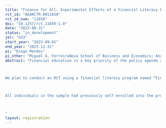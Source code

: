```yaml
---
title: "Finance for All: Experimental Effects of a Financial Literacy Program"
rct_id: "AEARCTR-0011650"
rct_id_num: "11650"
doi: "10.1257/rct.11650-1.0"
date: "2023-08-31"
status: "in_development"
jel: "G53"
start_year: "2023-09-01"
end_year: "2025-12-31"
pi: "Diogo Mendes"
pi_other: "Miguel A. FerreiraNova School of Business and Economics; André F. SilvaFederal Reserve Board; Gonçalo Vieira da LuzLondon School of Economics"
abstract: "Financial education is a key priority of the policy agenda aimed at fostering financial inclusion and enhancing economic and development outcomes. While academic research on the impact of financial education on financial knowledge and decisions have been rapidly expanding, most of the evidence focuses on low-income individuals and developing economies (Kaiser, Lusardi, Menkhoff, and Urban, 2022). However, having the necessary knowledge, skills, and attitudes to make good financial decisions is not just relevant for this group of people or countries. For instance, a recent survey conducted by the European Commission highlighted the urgent need to improve financial literacy in the European Union (EU), with only 18 percent of citizens demonstrating a high level of financial literacy (European Commission, 2023). In this project, we have the ideal setting to conduct a randomized controlled trial (RCT) on financial education in a developed OECD country (Portugal), targeting mainly middle-income individuals, with the adults spread throughout the country. Indeed, Portugal ranked last among EU members in the latest European Commission’s financial literacy ranking, and national authorities such as the country’s central bank (Banco de Portugal) and other government agencies have put forward different strategies to increase financial and digital literacy levels.

We plan to conduct an RCT using a financial literacy program named “Finanças para Todos” (i.e., Finance for All) to be implemented by the Finance Knowledge Center of the Nova School of Business and Economics. A pilot of the program took place during the 2022/2023 academic year, which had around 700 participants attending in person or online and was highly successful in terms of demand for the program and feedback received. Our experimental design consists of randomly allocating participants to a treatment group that is assigned to attend the financial literacy program (in-person or online format) or a control group that is not assigned to attend the training. 

All individuals in the sample had previously self-enrolled into the program following an outreach campaign using different news outlets in the country. Our sample consists of over 5200 participants of which 66% are women, 74% have attained some higher education level, 76% have some type of credit product, and 44% have a household income higher than 2000EUR. The average age is 40 years.

"
layout: registration
---
```


